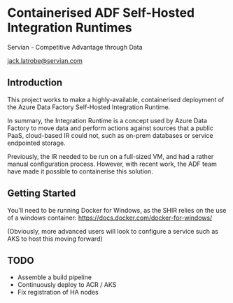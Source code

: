 # Containerised ADF Self-Hosted Integration Runtimes
 
Servian - Competitive Advantage through Data
 
jack.latrobe@servian.com


## Introduction 
This project works to make a highly-available, containerised deployment of the Azure Data Factory Self-Hosted Integration Runtime.
 
In summary, the Integration Runtime is a concept used by Azure Data Factory to move data and perform actions against sources that a public PaaS, cloud-based IR could not, such as on-prem databases or service endpointed storage. 
 
Previously, the IR needed to be run on a full-sized VM, and had a rather manual configuration process.
However, with recent work, the ADF team have made it possible to containerise this solution.
 
## Getting Started
You'll need to be running Docker for Windows, as the SHIR relies on the use of a windows container:
https://docs.docker.com/docker-for-windows/
 
(Obviously, more advanced users will look to configure a service such as AKS to host this moving forward)

## TODO
 - Assemble a build pipeline
 - Continuously deploy to ACR / AKS
 - Fix registration of HA nodes